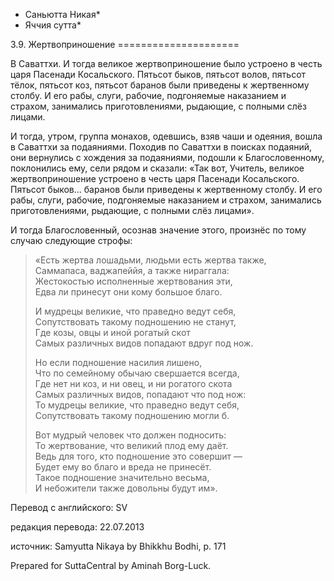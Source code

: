 * Саньютта Никая*
* Яччия сутта*

3\.9\. Жертвоприношение
\=\=\=\=\=\=\=\=\=\=\=\=\=\=\=\=\=\=\=\=\=

В Саваттхи\. И тогда великое жертвоприношение было устроено в честь царя Пасенади Косальского\. Пятьсот быков, пятьсот волов, пятьсот тёлок, пятьсот коз, пятьсот баранов были приведены к жертвенному столбу\. И его рабы, слуги, рабочие, подгоняемые наказанием и страхом, занимались приготовлениями, рыдающие, с полными слёз лицами\.

И тогда, утром, группа монахов, одевшись, взяв чаши и одеяния, вошла в Саваттхи за подаяниями\. Походив по Саваттхи в поисках подаяний, они вернулись с хождения за подаяниями, подошли к Благословенному, поклонились ему, сели рядом и сказали: «Так вот, Учитель, великое жертвоприношение устроено в честь царя Пасенади Косальского\. Пятьсот быков… баранов были приведены к жертвенному столбу\. И его рабы, слуги, рабочие, подгоняемые наказанием и страхом, занимались приготовлениями, рыдающие, с полными слёз лицами»\.

И тогда Благословенный, осознав значение этого, произнёс по тому случаю следующие строфы:

> «Есть жертва лошадьми, людьми есть жертва также,  
> Саммапаса, ваджапеййя, а также нираггала:  
> Жестокостью исполненные жертвования эти,  
> Едва ли принесут они кому большое благо\.  
>   
> И мудрецы великие, что праведно ведут себя,  
> Сопутствовать такому подношению не станут,  
> Где козы, овцы и иной рогатый скот  
> Самых различных видов попадают вдруг под нож\.  
>   
> Но если подношение насилия лишено,  
> Что по семейному обычаю свершается всегда,  
> Где нет ни коз, и ни овец, и ни рогатого скота  
> Самых различных видов, попадают что под нож:  
> То мудрецы великие, что праведно ведут себя,  
> Сопутствовать такому подношению могли б\.  
>   
> Вот мудрый человек что должен подносить:  
> То жертвование, что великий плод ему даёт\.  
> Ведь для того, кто подношение это совершит —  
> Будет ему во благо и вреда не принесёт\.  
> Такое подношение значительно весьма,  
> И небожители также довольны будут им»\.

Перевод с английского: SV

редакция перевода: 22\.07\.2013

источник: Samyutta Nikaya by Bhikkhu Bodhi, p\. 171

Prepared for SuttaCentral by Aminah Borg\-Luck\.